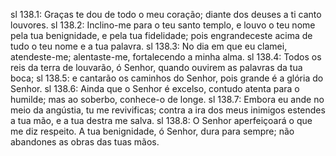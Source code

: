 sl 138.1: Graças te dou de todo o meu coração; diante dos deuses a ti canto louvores.
sl 138.2: Inclino-me para o teu santo templo, e louvo o teu nome pela tua benignidade, e pela tua fidelidade; pois engrandeceste acima de tudo o teu nome e a tua palavra.
sl 138.3: No dia em que eu clamei, atendeste-me; alentaste-me, fortalecendo a minha alma.
sl 138.4: Todos os reis da terra de louvarão, ó Senhor, quando ouvirem as palavras da tua boca;
sl 138.5: e cantarão os caminhos do Senhor, pois grande é a glória do Senhor.
sl 138.6: Ainda que o Senhor é excelso, contudo atenta para o humilde; mas ao soberbo, conhece-o de longe.
sl 138.7: Embora eu ande no meio da angústia, tu me revivificas; contra a ira dos meus inimigos estendes a tua mão, e a tua destra me salva.
sl 138.8: O Senhor aperfeiçoará o que me diz respeito. A tua benignidade, ó Senhor, dura para sempre; não abandones as obras das tuas mãos.
